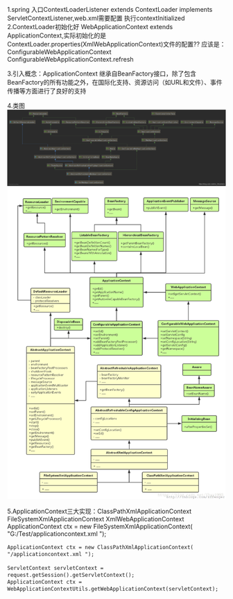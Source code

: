 1.spring 入口ContextLoaderListener extends ContextLoader implements ServletContextListener,web.xml需要配置
执行contextInitialized
2.ContextLoader初始化好
WebApplicationContext extends ApplicationContext,实际初始化的是ContextLoader.properties(XmlWebApplicationContext)文件的配置??
应该是：ConfigurableWebApplicationContext
ConfigurableWebApplicationContext.refresh

3.引入概念：ApplicationContext
继承自BeanFactory接口，除了包含BeanFactory的所有功能之外，在国际化支持、资源访问（如URL和文件）、事件传播等方面进行了良好的支持

4.类图
![Image text](./1.png)
![Image text](./2.png)

5.ApplicationContext三大实现：ClassPathXmlApplicationContext FileSystemXmlApplicationContext XmlWebApplicationContext
    ApplicationContext ctx = new FileSystemXmlApplicationContext( "G:/Test/applicationcontext.xml ");
    
    ApplicationContext ctx = new ClassPathXmlApplicationContext( "/applicationcontext.xml ");
    
    ServletContext servletContext = request.getSession().getServletContext();
    ApplicationContext ctx = WebApplicationContextUtils.getWebApplicationContext(servletContext);

